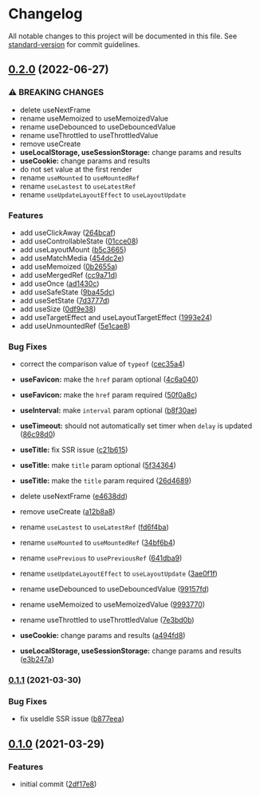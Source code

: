 # Changelog

All notable changes to this project will be documented in this file. See [standard-version](https://github.com/conventional-changelog/standard-version) for commit guidelines.

## [0.2.0](https://github.com/lilibraries/hooks/compare/v0.1.1...v0.2.0) (2022-06-27)


### ⚠ BREAKING CHANGES

* delete useNextFrame
* rename useMemoized to useMemoizedValue
* rename useDebounced to useDebouncedValue
* rename useThrottled to useThrottledValue
* remove useCreate
* **useLocalStorage, useSessionStorage:** change params and results
* **useCookie:** change params and results
* do not set value at the first render
* rename `useMounted` to `useMountedRef`
* rename `useLastest` to `useLatestRef`
* rename `useUpdateLayoutEffect` to `useLayoutUpdate`

### Features

* add useClickAway ([264bcaf](https://github.com/lilibraries/hooks/commit/264bcaf6432fa78ddbe62e34a250d5f04c94478e))
* add useControllableState ([01cce08](https://github.com/lilibraries/hooks/commit/01cce081e222c3c3bf14a7b47f6891cc1ea54427))
* add useLayoutMount ([b5c3665](https://github.com/lilibraries/hooks/commit/b5c3665726ff2ac85ed52b66b9a68fe5486a37d2))
* add useMatchMedia ([454dc2e](https://github.com/lilibraries/hooks/commit/454dc2ed287a9e7926c1437d9e4f675070719b09))
* add useMemoized ([0b2655a](https://github.com/lilibraries/hooks/commit/0b2655a9911149d7a0bd079ede63a5a223c5dcde))
* add useMergedRef ([cc9a71d](https://github.com/lilibraries/hooks/commit/cc9a71dd0c20289ebf3442c9565615c751a30050))
* add useOnce ([ad1430c](https://github.com/lilibraries/hooks/commit/ad1430c79cdf479fd3a7c6b151e018819d20ac34))
* add useSafeState ([9ba45dc](https://github.com/lilibraries/hooks/commit/9ba45dc04949155e330412197a4d78c7f00f9513))
* add useSetState ([7d3777d](https://github.com/lilibraries/hooks/commit/7d3777d17128873da4b64acd38f2824d6ea482e4))
* add useSize ([0df9e38](https://github.com/lilibraries/hooks/commit/0df9e389349d4ba47565de6410be3cacfb163dc0))
* add useTargetEffect and useLayoutTargetEffect ([1993e24](https://github.com/lilibraries/hooks/commit/1993e24459707591a5f0b299d3fd3ab154e07bb5))
* add useUnmountedRef ([5e1cae8](https://github.com/lilibraries/hooks/commit/5e1cae8aeb6ec3c83d95c190cdf027d293997be7))


### Bug Fixes

* correct the comparison value of `typeof` ([cec35a4](https://github.com/lilibraries/hooks/commit/cec35a484eb7334fc00ee25d4b569019a53994a0))
* **useFavicon:** make the `href` param optional ([4c6a040](https://github.com/lilibraries/hooks/commit/4c6a040b2bdfed2dbc4469b12b2c1d2bdd933e91))
* **useFavicon:** make the `href` param required ([50f0a8c](https://github.com/lilibraries/hooks/commit/50f0a8c6f36113c1fe10482990ce4449eaff5e2b))
* **useInterval:** make `interval` param optional ([b8f30ae](https://github.com/lilibraries/hooks/commit/b8f30aeabf88f4832de07186c2c8d5c8cab3ae10))
* **useTimeout:** should not automatically set timer when `delay` is updated ([86c98d0](https://github.com/lilibraries/hooks/commit/86c98d06a8a4a0b834149c820bae4e3d7c10e489))
* **useTitle:** fix SSR issue ([c21b615](https://github.com/lilibraries/hooks/commit/c21b6150391652d5ccec4b79bcdba4ee287c6032))
* **useTitle:** make `title` param optional ([5f34364](https://github.com/lilibraries/hooks/commit/5f34364a332db4f164286fbc47e6b851ff44d043))
* **useTitle:** make the `title` param required ([26d4689](https://github.com/lilibraries/hooks/commit/26d4689061a82ffb309900f1c368a0da97883315))


* delete useNextFrame ([e4638dd](https://github.com/lilibraries/hooks/commit/e4638dd9555d048449159bc4cfe48e70e0ad0aef))
* remove useCreate ([a12b8a8](https://github.com/lilibraries/hooks/commit/a12b8a8f79a81b36520dabde5e26bf545611a674))
* rename `useLastest` to `useLatestRef` ([fd6f4ba](https://github.com/lilibraries/hooks/commit/fd6f4ba1d9c96afacdece88e4821dd059558c535))
* rename `useMounted` to `useMountedRef` ([34bf6b4](https://github.com/lilibraries/hooks/commit/34bf6b45a4ecb292761f0f4d4d5c69b2a81a477a))
* rename `usePrevious` to `usePreviousRef` ([641dba9](https://github.com/lilibraries/hooks/commit/641dba9d8845dbbf2dae63e578a1b05f055df7b4))
* rename `useUpdateLayoutEffect` to `useLayoutUpdate` ([3ae0f1f](https://github.com/lilibraries/hooks/commit/3ae0f1fa0b53a362d762e003c943e0acc82dafbf))
* rename useDebounced to useDebouncedValue ([99157fd](https://github.com/lilibraries/hooks/commit/99157fd0b7749711352fcc845a1fbe8b8919b9eb))
* rename useMemoized to useMemoizedValue ([9993770](https://github.com/lilibraries/hooks/commit/99937707e8668cc68c330601e278bb7ff283f6ff))
* rename useThrottled to useThrottledValue ([7e3bd0b](https://github.com/lilibraries/hooks/commit/7e3bd0ba5becb601e7d938c7862b0443e4a7bd4c))
* **useCookie:** change params and results ([a494fd8](https://github.com/lilibraries/hooks/commit/a494fd86a14c4d276d6782a604c3879289b0de72))
* **useLocalStorage, useSessionStorage:** change params and results ([e3b247a](https://github.com/lilibraries/hooks/commit/e3b247a66b4eab7168a5485cdc5d99c7da4f689b))

### [0.1.1](https://github.com/lilibraries/hooks/compare/v0.1.0...v0.1.1) (2021-03-30)

### Bug Fixes

- fix useIdle SSR issue ([b877eea](https://github.com/lilibraries/hooks/commit/b877eeae71a970d340dd0840e614463a47ee98b4))

## [0.1.0](https://github.com/lilibraries/hooks/compare/2df17e87a4640318274ca3f4fc8b7f5fa9b031e9...v0.1.0) (2021-03-29)

### Features

- initial commit ([2df17e8](https://github.com/lilibraries/hooks/commit/2df17e87a4640318274ca3f4fc8b7f5fa9b031e9))

